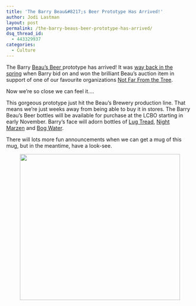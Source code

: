 ```yaml
---
title: 'The Barry Beau&#8217;s Beer Prototype Has Arrived!'
author: Jodi Lastman
layout: post
permalink: /the-barry-beaus-beer-prototype-has-arrived/
dsq_thread_id:
  - 443329937
categories:
  - Culture
---
```

The Barry [Beau&#8217;s Beer ][1]prototype has arrived! It was [way back in the spring][2] when Barry bid on and won the brilliant Beau&#8217;s auction item in support of one of our favourite organizations [Not Far From the Tree][3].

Now we&#8217;re so close we can feel it&#8230;.

This gorgeous prototype just hit the Beau&#8217;s Brewery production line. That means we&#8217;re just weeks away from being able to buy it in stores. The Barry Beau&#8217;s Beer bottles will be available for purchase at the LCBO starting in early November. Barry&#8217;s face will adorn bottles of [Lug Tread][4], [Night Marzen][5] and [Bog Water][6].

There will lots more fun announcements when we can get a mug of this mug, but in the meantime, have a look-see.

<p style="text-align: center;">
  <a href="http://hypenotic.com/branding/7211/the-barry-beaus-beer-prototype-has-arrived/attachment/screen-shot-2011-10-14-at-11-21-58-am-2" rel="attachment wp-att-7213"><img class="aligncenter size-full wp-image-7213" title="Screen shot 2011-10-14 at 11.21.58 AM" src="http://hypenotic.com/wordpress/wp-content/uploads/2011/10/Screen-shot-2011-10-14-at-11.21.58-AM1.png" alt="" width="431" height="394" /></a>
</p>

 [1]: http://www.beaus.ca/
 [2]: http://hypenotic.com/meaning-fulmarketing/5121/choose-the-new-face-of-beaus-beer-caps
 [3]: http://www.notfarfromthetree.org/
 [4]: http://www.beaus.ca/beer/lug_tread
 [5]: http://www.beaus.ca/beer/seasonals/night_marzen
 [6]: http://www.beaus.ca/beer/seasonal/bog_water